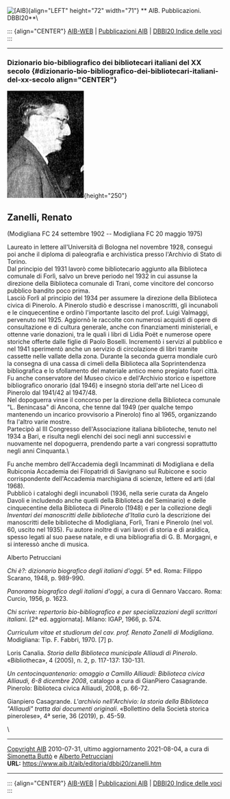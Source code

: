 ![\[AIB\]](/aib/wi/aibv72.gif){align="LEFT" height="72" width="71"}
** AIB. Pubblicazioni. DBBI20**\

::: {align="CENTER"}
[AIB-WEB](/) \| [Pubblicazioni AIB](/pubblicazioni/) \| [DBBI20 Indice
delle voci](dbbi20.htm)
:::

------------------------------------------------------------------------

### Dizionario bio-bibliografico dei bibliotecari italiani del XX secolo {#dizionario-bio-bibliografico-dei-bibliotecari-italiani-del-xx-secolo align="CENTER"}

![\[Ritratto\]](zanelli.jpg){height="250"}

## Zanelli, Renato

(Modigliana FC 24 settembre 1902 -- Modigliana FC 20 maggio 1975)

Laureato in lettere all\'Università di Bologna nel novembre 1928,
conseguì poi anche il diploma di paleografia e archivistica presso
l\'Archivio di Stato di Torino.\
Dal principio del 1931 lavorò come bibliotecario aggiunto alla
Biblioteca comunale di Forlì, salvo un breve periodo nel 1932 in cui
assunse la direzione della Biblioteca comunale di Trani, come vincitore
del concorso pubblico bandito poco prima.\
Lasciò Forlì al principio del 1934 per assumere la direzione della
Biblioteca civica di Pinerolo. A Pinerolo studiò e descrisse i
manoscritti, gli incunaboli e le cinquecentine e ordinò l\'importante
lascito del prof. Luigi Valmaggi, pervenuto nel 1925. Aggiornò le
raccolte con numerosi acquisti di opere di consultazione e di cultura
generale, anche con finanziamenti ministeriali, e ottenne varie
donazioni, tra le quali i libri di Lidia Poët e numerose opere storiche
offerte dalle figlie di Paolo Boselli. Incrementò i servizi al pubblico
e nel 1941 sperimentò anche un servizio di circolazione di libri tramite
cassette nelle vallate della zona. Durante la seconda guerra mondiale
curò la consegna di una cassa di cimeli della Biblioteca alla
Soprintendenza bibliografica e lo sfollamento del materiale antico meno
pregiato fuori città. Fu anche conservatore del Museo civico e
dell\'Archivio storico e ispettore bibliografico onorario (dal 1946) e
insegnò storia dell\'arte nel Liceo di Pinerolo dal 1941/42 al 1947/48.\
Nel dopoguerra vinse il concorso per la direzione della Biblioteca
comunale \"L. Benincasa\" di Ancona, che tenne dal 1949 (per qualche
tempo mantenendo un incarico provvisorio a Pinerolo) fino al 1965,
organizzando fra l\'altro varie mostre.\
Partecipò al III Congresso dell\'Associazione italiana biblioteche,
tenuto nel 1934 a Bari, e risulta negli elenchi dei soci negli anni
successivi e nuovamente nel dopoguerra, prendendo parte a vari congressi
soprattutto negli anni Cinquanta.\

Fu anche membro dell\'Accademia degli Incamminati di Modigliana e della
Rubiconia Accademia dei Filopatridi di Savignano sul Rubicone e socio
corrispondente dell\'Accademia marchigiana di scienze, lettere ed arti
(dal 1968).\
Pubblicò i cataloghi degli incunaboli (1936, nella serie curata da
Angelo Davoli e includendo anche quelli della Biblioteca del Seminario)
e delle cinquecentine della Biblioteca di Pinerolo (1948) e per la
collezione degli *Inventari dei manoscritti delle biblioteche d\'Italia*
curò la descrizione dei manoscritti delle biblioteche di Modigliana,
Forlì, Trani e Pinerolo (nel vol. 60, uscito nel 1935). Fu autore
inoltre di vari lavori di storia e di araldica, spesso legati al suo
paese natale, e di una bibliografia di G. B. Morgagni, e si interessò
anche di musica.

Alberto Petrucciani

*Chi è?: dizionario biografico degli italiani d\'oggi*. 5ª ed. Roma:
Filippo Scarano, 1948, p. 989-990.

*Panorama biografico degli italiani d\'oggi*, a cura di Gennaro Vaccaro.
Roma: Curcio, 1956, p. 1623.

*Chi scrive: repertorio bio-bibliografico e per specializzazioni degli
scrittori italiani*. \[2ª ed. aggiornata\]. Milano: IGAP, 1966, p. 574.

*Curriculum vitae et studiorum del cav. prof. Renato Zanelli di
Modigliana*. Modigliana: Tip. F. Fabbri, 1970. \[7\] p.

Loris Canalia. *Storia della Biblioteca municipale Alliaudi di
Pinerolo*. «Bibliotheca», 4 (2005), n. 2, p. 117-137: 130-131.

*Un centocinquantenario: omaggio a Camillo Alliaudi: Biblioteca civica
Alliaudi, 6-8 dicembre 2008*, catalogo a cura di GianPiero Casagrande.
Pinerolo: Biblioteca civica Alliaudi, 2008, p. 66-72.

Gianpiero Casagrande. *L\'archivio nell\'Archivio: la storia della
Biblioteca \"Alliaudi\" tratta dai documenti originali*. «Bollettino
della Società storica pinerolese», 4ª serie, 36 (2019), p. 45-59.

\

------------------------------------------------------------------------

[Copyright AIB](/su-questo-sito/dichiarazione-di-copyright-aib-web/)
2010-07-31, ultimo aggiornamento 2021-08-04, a cura di [Simonetta
Buttò](/aib/redazione3.htm) e [Alberto
Petrucciani](/su-questo-sito/redazione-aib-web/)\
**URL:** https://www.aib.it/aib/editoria/dbbi20/zanelli.htm

------------------------------------------------------------------------

::: {align="CENTER"}
[AIB-WEB](/) \| [Pubblicazioni AIB](/pubblicazioni/) \| [DBBI20 Indice
delle voci](dbbi20.htm)
:::
